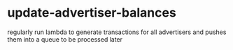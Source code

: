 # update-advertiser-balances
regularly run lambda to generate transactions for all advertisers and pushes them into a queue to be processed later

